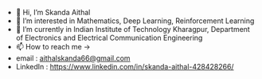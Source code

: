 - 👋 Hi, I’m Skanda Aithal
- 👀 I’m interested in Mathematics, Deep Learning, Reinforcement Learning
- 🌱 I’m currently in Indian Institute of Technology Kharagpur, Department of Electronics and Electrical Communication Engineering
- 📫 How to reach me ->
- email : aithalskanda66@gmail.com
- LinkedIn : https://www.linkedin.com/in/skanda-aithal-428428266/

<!---
SkandaAithal-1/SkandaAithal-1 is a ✨ special ✨ repository because its `README.md` (this file) appears on your GitHub profile.
You can click the Preview link to take a look at your changes.
--->
